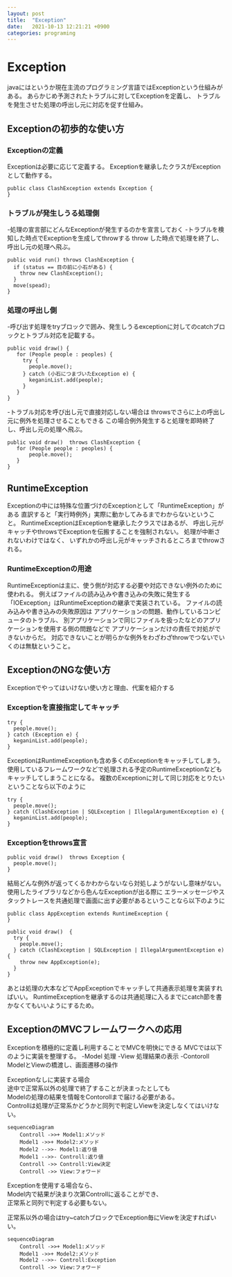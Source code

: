```yaml
---
layout: post
title:  "Exception"
date:   2021-10-13 12:21:21 +0900
categories: programing
---
```


# Exception

javaにはというか現在主流のプログラミング言語ではExceptionという仕組みがある。
あらかじめ予測されたトラブルに対してExceptionを定義し、
トラブルを発生させた処理の呼出し元に対応を促す仕組み。

## Exceptionの初歩的な使い方

### Exceptionの定義
Exceptionは必要に応じて定義する。
Exceptionを継承したクラスがExceptionとして動作する。

    public class ClashException extends Exception {
    }

### トラブルが発生しうる処理側
-処理の宣言部にどんなExceptionが発生するのかを宣言しておく
-トラブルを検知した時点でExceptionを生成してthrowする
    throw した時点で処理を終了し、呼出し元の処理へ飛ぶ。

    public void run() throws ClashException {
      if (status == 目の前に小石がある) {
        throw new ClashException();
      }
      move(spead);
    }

### 処理の呼出し側
-呼び出す処理をtryブロックで囲み、発生しうるexceptionに対してのcatchブロックとトラブル対応を記載する。

    public void draw() {
       for (People people : peoples) {
         try {
           people.move();
         } catch (小石につまづいたException e) {
           keganinList.add(people);
         }
       }
    }

-トラブル対応を呼び出し元で直接対応しない場合は throwsでさらに上の呼出し元に例外を処理させることもできる
    この場合例外発生すると処理を即時終了し、呼出し元の処理へ飛ぶ。

    public void draw()  throws ClashException {
       for (People people : peoples) {
           people.move();
       }
    }


## RuntimeException
Exceptionの中には特殊な位置づけのExceptionとして「RuntimeException」がある
直訳すると「実行時例外」実際に動かしてみるまでわからないということ。
RuntimeExceptionはExceptionを継承したクラスではあるが、
呼出し元がキャッチやthrowsでExceptionを伝搬することを強制されない。
処理が中断されないわけではなく、
いずれかの呼出し元がキャッチされるところまでthrowされる。

### RuntimeExceptionの用途
RuntimeExceptionは主に、使う側が対応する必要や対応できない例外のために使われる。
例えばファイルの読み込みや書き込みの失敗に発生する「IOException」はRuntimeExceptionの継承で実装されている。
ファイルの読み込みや書き込みの失敗原因は
アプリケーションの問題、動作しているコンピュータのトラブル、
別アプリケーションで同じファイルを扱ったなどのアプリケーションを使用する側の問題などで
アプリケーションだけの責任で対処ができないからだ。
対応できないことが明らかな例外をわざわざthrowでつないでいくのは無駄ということ。

## ExceptionのNGな使い方
Exceptionでやってはいけない使い方と理由、代案を紹介する

### Exceptionを直接指定してキャッチ
    try {
      people.move();
    } catch (Exception e) {
      keganinList.add(people);
    }
ExceptionはRuntimeExceptionも含め多くのExceptionをキャッチしてしまう。
使用しているフレームワークなどで処理される予定のRuntimeExceptionなどもキャッチしてしまうことになる。
複数のExceptionに対して同じ対応をとりたいということなら以下のように

    try {
      people.move();
    } catch (ClashException | SQLException | IllegalArgumentException e) {
      keganinList.add(people);
    }


### Exceptionをthrows宣言

    public void draw()  throws Exception {
      people.move();
    }

結局どんな例外が返ってくるかわからないなら対処しようがないし意味がない。
使用したライブラリなどから色んなExceptionが出る際に
エラーメッセージやスタックトレースを共通処理で画面に出す必要があるということなら以下のように

    public class AppException extends RuntimeException {
    }

    public void draw()  {
      try {
        people.move();
      } catch (ClashException | SQLException | IllegalArgumentException e) {
        throw new AppException(e);
      }
    }

あとは処理の大本などでAppExceptionでキャッチして共通表示処理を実装すればいい。
RuntimeExceptionを継承するのは共通処理に入るまでにcatch節を書かなくてもいいようにするため。

## ExceptionのMVCフレームワークへの応用
Exceptionを積極的に定義し利用することでMVCを明快にできる
MVCでは以下のように実装を整理する。
-Model
    処理
-View
    処理結果の表示
-Contoroll
    ModelとViewの橋渡し、画面遷移の操作

Exceptionなしに実装する場合<br>
途中で正常系以外の処理で終了することが決まったとしても<br>
Modelの処理の結果を情報をContorollまで届ける必要がある。<br>
Controllは処理が正常系かどうかと同列で判定しViewを決定しなくてはいけない。

```mermaid
sequenceDiagram
	Controll ->>+ Model1:メソッド
	Model1 ->>+ Model2:メソッド
	Model2 -->>- Model1:返り値
	Model1 -->>- Controll:返り値
	Controll ->> Controll:View決定
	Controll ->> View:フォワード

```

Exceptionを使用する場合なら、<br>
Model内で結果が決まり次第Controllに返ることができ、<br>
正常系と同列で判定する必要もない。

正常系以外の場合はtry~catchブロックでException毎にViewを決定すればいい。

```mermaid
sequenceDiagram
	Controll ->>+ Model1:メソッド
	Model1 ->>+ Model2:メソッド
	Model2 -->>- Controll:Exception
	Controll ->> View:フォワード

```
